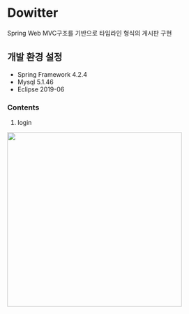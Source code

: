 # Dowitter
Spring Web MVC구조를 기반으로 타임라인 형식의 게시판 구현

## 개발 환경 설정
* Spring Framework 4.2.4
* Mysql 5.1.46
* Eclipse 2019-06

### Contents
1. login

<img src="https://user-images.githubusercontent.com/78137352/144749253-c5fa6540-f088-4a39-9041-66efddf1988d.PNG"  width="400" height="400">
